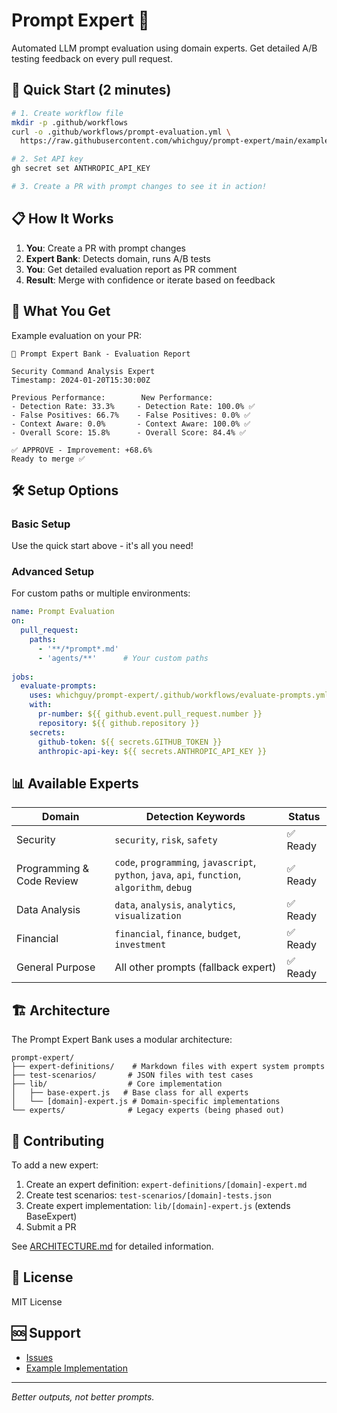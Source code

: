 # Prompt Expert 🤖

Automated LLM prompt evaluation using domain experts. Get detailed A/B testing feedback on every pull request.

## 🚀 Quick Start (2 minutes)

```bash
# 1. Create workflow file
mkdir -p .github/workflows
curl -o .github/workflows/prompt-evaluation.yml \
  https://raw.githubusercontent.com/whichguy/prompt-expert/main/examples/workflow-template.yml

# 2. Set API key
gh secret set ANTHROPIC_API_KEY

# 3. Create a PR with prompt changes to see it in action!
```

## 📋 How It Works

1. **You**: Create a PR with prompt changes
2. **Expert Bank**: Detects domain, runs A/B tests
3. **You**: Get detailed evaluation report as PR comment
4. **Result**: Merge with confidence or iterate based on feedback

## 🎯 What You Get

Example evaluation on your PR:

```
🏦 Prompt Expert Bank - Evaluation Report

Security Command Analysis Expert
Timestamp: 2024-01-20T15:30:00Z

Previous Performance:        New Performance:
- Detection Rate: 33.3%     - Detection Rate: 100.0% ✅
- False Positives: 66.7%    - False Positives: 0.0% ✅
- Context Aware: 0.0%       - Context Aware: 100.0% ✅
- Overall Score: 15.8%      - Overall Score: 84.4% ✅

✅ APPROVE - Improvement: +68.6%
Ready to merge ✅
```

## 🛠️ Setup Options

### Basic Setup
Use the quick start above - it's all you need!

### Advanced Setup
For custom paths or multiple environments:

```yaml
name: Prompt Evaluation
on:
  pull_request:
    paths:
      - '**/*prompt*.md'
      - 'agents/**'      # Your custom paths
      
jobs:
  evaluate-prompts:
    uses: whichguy/prompt-expert/.github/workflows/evaluate-prompts.yml@main
    with:
      pr-number: ${{ github.event.pull_request.number }}
      repository: ${{ github.repository }}
    secrets:
      github-token: ${{ secrets.GITHUB_TOKEN }}
      anthropic-api-key: ${{ secrets.ANTHROPIC_API_KEY }}
```

## 📊 Available Experts

| Domain | Detection Keywords | Status |
|--------|-------------------|---------|
| Security | `security`, `risk`, `safety` | ✅ Ready |
| Programming & Code Review | `code`, `programming`, `javascript`, `python`, `java`, `api`, `function`, `algorithm`, `debug` | ✅ Ready |
| Data Analysis | `data`, `analysis`, `analytics`, `visualization` | ✅ Ready |
| Financial | `financial`, `finance`, `budget`, `investment` | ✅ Ready |
| General Purpose | All other prompts (fallback expert) | ✅ Ready |

## 🏗️ Architecture

The Prompt Expert Bank uses a modular architecture:

```
prompt-expert/
├── expert-definitions/    # Markdown files with expert system prompts
├── test-scenarios/       # JSON files with test cases
├── lib/                  # Core implementation
│   ├── base-expert.js   # Base class for all experts
│   └── [domain]-expert.js # Domain-specific implementations
└── experts/              # Legacy experts (being phased out)
```

## 🤝 Contributing

To add a new expert:

1. Create an expert definition: `expert-definitions/[domain]-expert.md`
2. Create test scenarios: `test-scenarios/[domain]-tests.json`
3. Create expert implementation: `lib/[domain]-expert.js` (extends BaseExpert)
4. Submit a PR

See [ARCHITECTURE.md](ARCHITECTURE.md) for detailed information.

## 📝 License

MIT License

## 🆘 Support

- [Issues](https://github.com/whichguy/prompt-expert/issues)
- [Example Implementation](https://github.com/whichguy/security-prompt-test)

---

*Better outputs, not better prompts.*
